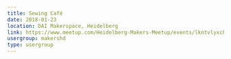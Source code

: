 ```yaml
---
title: Sewing Café
date: 2018-01-23
location: DAI Makerspace, Heidelberg
link: https://www.meetup.com/Heidelberg-Makers-Meetup/events/lkntvlyxcbfc/
usergroup: makershd
type: usergroup
---
```

